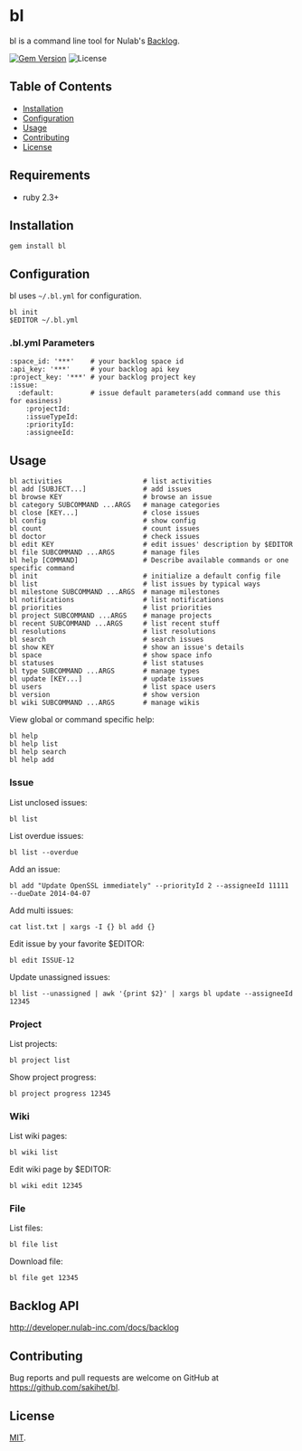# bl

bl is a command line tool for Nulab's [Backlog](http://www.backlog.jp/).

[![Gem Version](https://badge.fury.io/rb/bl.svg)](https://badge.fury.io/rb/bl)
![License](https://img.shields.io/github/license/sakihet/bl.svg)

## Table of Contents
- [Installation](https://github.com/sakihet/bl#installation)
- [Configuration](https://github.com/sakihet/bl#configuration)
- [Usage](https://github.com/sakihet/bl#usage)
- [Contributing](https://github.com/sakihet/bl#contributing)
- [License](https://github.com/sakihet/bl#license)

## Requirements

- ruby 2.3+

## Installation

    gem install bl

## Configuration

bl uses `~/.bl.yml` for configuration.

    bl init
    $EDITOR ~/.bl.yml

### .bl.yml Parameters

    :space_id: '***'    # your backlog space id
    :api_key: '***'     # your backlog api key
    :project_key: '***' # your backlog project key
    :issue:
      :default:         # issue default parameters(add command use this for easiness)
        :projectId:
        :issueTypeId:
        :priorityId:
        :assigneeId:

## Usage

    bl activities                    # list activities
    bl add [SUBJECT...]              # add issues
    bl browse KEY                    # browse an issue
    bl category SUBCOMMAND ...ARGS   # manage categories
    bl close [KEY...]                # close issues
    bl config                        # show config
    bl count                         # count issues
    bl doctor                        # check issues
    bl edit KEY                      # edit issues' description by $EDITOR
    bl file SUBCOMMAND ...ARGS       # manage files
    bl help [COMMAND]                # Describe available commands or one specific command
    bl init                          # initialize a default config file
    bl list                          # list issues by typical ways
    bl milestone SUBCOMMAND ...ARGS  # manage milestones
    bl notifications                 # list notifications
    bl priorities                    # list priorities
    bl project SUBCOMMAND ...ARGS    # manage projects
    bl recent SUBCOMMAND ...ARGS     # list recent stuff
    bl resolutions                   # list resolutions
    bl search                        # search issues
    bl show KEY                      # show an issue's details
    bl space                         # show space info
    bl statuses                      # list statuses
    bl type SUBCOMMAND ...ARGS       # manage types
    bl update [KEY...]               # update issues
    bl users                         # list space users
    bl version                       # show version
    bl wiki SUBCOMMAND ...ARGS       # manage wikis

View global or command specific help:

    bl help
    bl help list
    bl help search
    bl help add

### Issue

List unclosed issues:

    bl list

List overdue issues:

    bl list --overdue

Add an issue:

    bl add "Update OpenSSL immediately" --priorityId 2 --assigneeId 11111 --dueDate 2014-04-07

Add multi issues:

    cat list.txt | xargs -I {} bl add {}

Edit issue by your favorite $EDITOR:

    bl edit ISSUE-12

Update unassigned issues:

    bl list --unassigned | awk '{print $2}' | xargs bl update --assigneeId 12345

### Project

List projects:

    bl project list

Show project progress:

    bl project progress 12345

### Wiki

List wiki pages:

    bl wiki list

Edit wiki page by $EDITOR:

    bl wiki edit 12345

### File

List files:

    bl file list

Download file:

    bl file get 12345

## Backlog API

http://developer.nulab-inc.com/docs/backlog

## Contributing

Bug reports and pull requests are welcome on GitHub at https://github.com/sakihet/bl.

## License

[MIT](http://opensource.org/licenses/MIT).
